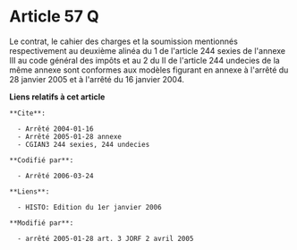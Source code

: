 # Article 57 Q

Le contrat, le cahier des charges et la soumission mentionnés respectivement au deuxième alinéa du 1 de l'article 244 sexies
de l'annexe III au code général des impôts et au 2 du II de l'article 244 undecies de la même annexe sont conformes aux
modèles figurant en annexe à l'arrêté du 28 janvier 2005 et à l'arrêté du 16 janvier 2004.

**Liens relatifs à cet article**

	**Cite**:

	  - Arrêté 2004-01-16
	  - Arrêté 2005-01-28 annexe
	  - CGIAN3 244 sexies, 244 undecies

	**Codifié par**:

	  - Arrêté 2006-03-24

	**Liens**:

	  - HISTO: Edition du 1er janvier 2006

	**Modifié par**:

	  - arrêté 2005-01-28 art. 3 JORF 2 avril 2005
